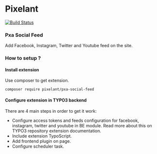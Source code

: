 
# Pixelant #  
[![Build Status](https://travis-ci.org/pixelant/pxa_social_feed.svg?branch=master)](https://travis-ci.org/pixelant/pxa_social_feed)  
  
### Pxa Social Feed ###  
  
Add Facebook, Instagram, Twitter and Youtube feed on the site.  
  
### How to setup ? ###  
  
#### Install extension 

Use composer to get extension.
  

    composer require pixelant/pxa-social-feed

#### Configure extension in TYPO3 backend
There are 4 main steps in order to get it work:  
  
* Configure access tokens and feeds configuration for facebook, instagram, twitter and youtube in BE module.  Read more about this on TYPO3 repository extension documentation.
* Include extension TypoScript.
* Add frontend plugin on page.
* Configure scheduler task.
